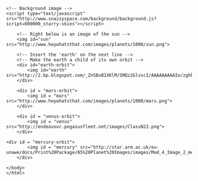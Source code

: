    <html>
   <body>
    
    <!-- Background image -->
    <script type="text/javascript" src="http://www.snazzyspace.com/background/background.js?script=000000_starry-skies"></script>
    
        <!-- Right below is an image of the sun -->
        <img id="sun" src="http://www.heywhatsthat.com/images/planets/1000/sun.png">
        
        <!-- Insert the 'earth' on the next line -->
        <!-- Make the earth a child of its own orbit -->
        <div id="earth-orbit">
            <img id="earth" src="http://2.bp.blogspot.com/_ZnSBvB1XKlM/SMQz2GlvscI/AAAAAAAAAIo/zghbJ6z8eWg/s320/cat_icon_internet_256.png">
        </div>

<!-- Other stuff: Change the sun and earth images, Add all the planets! Animate the sun's glow -->
        
        <div id = "mars-orbit">
            <img id = "mars" src="http://www.heywhatsthat.com/images/planets/1000/mars.png">
        </div>
        
        <div id = "venus-orbit">
            <img id = "venus" src="http://endeavour.pegasusfleet.net/images/ClassN22.png">
        </div>
        
	<div id = "mercury-orbit">
            <img id = "mercury" src="http://star.arm.ac.uk/eu-unawe/docs/Print%20Package/05%20Planet%20Images/images/Mod_4_Image_2_mercury_NASA.png">
        </div>

    </body>
    </html>
    

